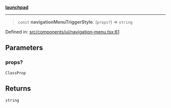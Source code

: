 [**launchpad**](index.md)

***

> `const` **navigationMenuTriggerStyle**: (`props?`) => `string`

Defined in: [src/components/ui/navigation-menu.tsx:61](https://github.com/victorbratov/launchpad/blob/6dd13cd77753e59ec2a031fc7279545899826925/src/components/ui/navigation-menu.tsx#L61)

## Parameters

### props?

`ClassProp`

## Returns

`string`
